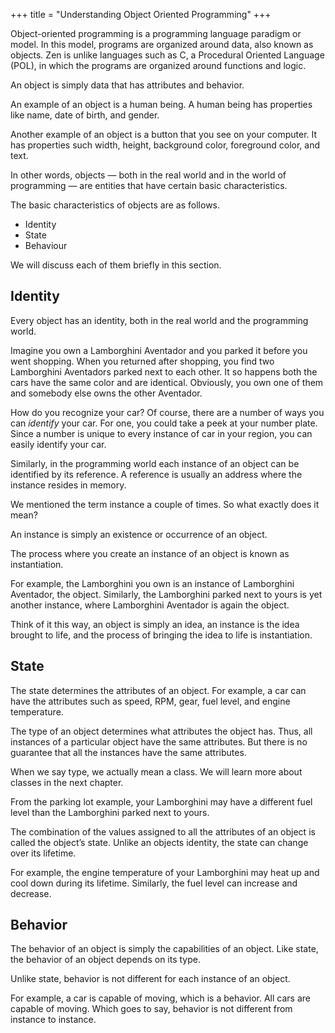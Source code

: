 +++
title = "Understanding Object Oriented Programming"
+++

Object-oriented programming is a programming language paradigm or model.
In this model, programs are organized around data, also known as objects.
Zen is unlike languages such as C, a Procedural Oriented Language (POL), in which
the programs are organized around functions and logic.

An object is simply data that has attributes and behavior.

An example of an object is a human being. A human being has properties like
name, date of birth, and gender.

Another example of an object is a button that you see on your computer. It has
properties such width, height, background color, foreground color, and text.

In other words, objects — both in the real world and in the world of programming —
are entities that have certain basic characteristics.

The basic characteristics of objects are as follows.
 * Identity
 * State
 * Behaviour
 
We will discuss each of them briefly in this section.

## Identity

Every object has an identity, both in the real world and the programming world.

Imagine you own a Lamborghini Aventador and you parked it before you went shopping.
When you returned after shopping, you find two Lamborghini Aventadors
parked next to each other. It so happens both the cars have the same color and
are identical. Obviously, you own one of them and somebody else owns the other
Aventador.

How do you recognize your car? Of course, there are a number of ways you can
*identify* your car. For one, you could take a peek at your number plate.
Since a number is unique to every instance of car in your region, you can
easily identify your car.

Similarly, in the programming world each instance of an object can be identified
by its reference. A reference is usually an address where the instance resides
in memory.

We mentioned the term instance a couple of times. So what exactly does it mean?

An instance is simply an existence or occurrence of an object.

The process where you create an instance of an object is known as instantiation.

For example, the Lamborghini you own is an instance of Lamborghini Aventador,
the object. Similarly, the Lamborghini parked next to yours is yet another
instance, where Lamborghini Aventador is again the object.

Think of it this way, an object is simply an idea, an instance is the
idea brought to life, and the process of bringing the idea to life is
instantiation.

## State

The state determines the attributes of an object. For example, a car can have
the attributes such as speed, RPM, gear, fuel level, and engine temperature.

The type of an object determines what attributes the object has. Thus, all
instances of a particular object have the same attributes. But there is no
guarantee that all the instances have the same attributes.

When we say type, we actually mean a class. We will learn more about classes
in the next chapter.

From the parking lot example, your Lamborghini may have a different fuel
level than the Lamborghini parked next to yours.

The combination of the values assigned to all the attributes of an object is
called the object’s state. Unlike an objects identity, the state can change over
its lifetime.

For example, the engine temperature of your Lamborghini may heat up and cool
down during its lifetime. Similarly, the fuel level can increase and decrease.

## Behavior

The behavior of an object is simply the capabilities of an object. Like state,
the behavior of an object depends on its type.

Unlike state, behavior is not different for each instance of an object.

For example, a car is capable of moving, which is a behavior. All cars
are capable of moving. Which goes to say, behavior is not different from instance
to instance.